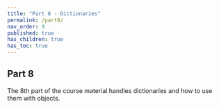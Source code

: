 ```yaml
---
title: "Part 8 - Dictionaries"
permalink: /part8/
nav_order: 9
published: true
has_children: true
has_toc: true
---
```


## Part 8

The 8th part of the course material handles dictionaries and how to use them with objects.